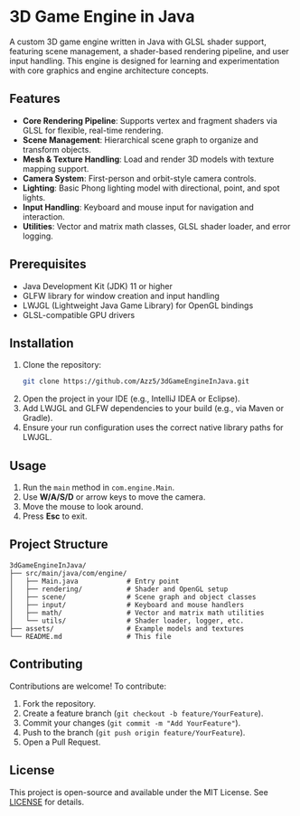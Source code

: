 # 3D Game Engine in Java

A custom 3D game engine written in Java with GLSL shader support, featuring scene management, a shader-based rendering pipeline, and user input handling. This engine is designed for learning and experimentation with core graphics and engine architecture concepts.

## Features

- **Core Rendering Pipeline**: Supports vertex and fragment shaders via GLSL for flexible, real-time rendering.
- **Scene Management**: Hierarchical scene graph to organize and transform objects.
- **Mesh & Texture Handling**: Load and render 3D models with texture mapping support.
- **Camera System**: First-person and orbit-style camera controls.
- **Lighting**: Basic Phong lighting model with directional, point, and spot lights.
- **Input Handling**: Keyboard and mouse input for navigation and interaction.
- **Utilities**: Vector and matrix math classes, GLSL shader loader, and error logging.

## Prerequisites

- Java Development Kit (JDK) 11 or higher
- GLFW library for window creation and input handling
- LWJGL (Lightweight Java Game Library) for OpenGL bindings
- GLSL-compatible GPU drivers

## Installation

1. Clone the repository:
   ```bash
   git clone https://github.com/Azz5/3dGameEngineInJava.git
   ```
2. Open the project in your IDE (e.g., IntelliJ IDEA or Eclipse).
3. Add LWJGL and GLFW dependencies to your build (e.g., via Maven or Gradle).
4. Ensure your run configuration uses the correct native library paths for LWJGL.

## Usage

1. Run the `main` method in `com.engine.Main`.
2. Use **W/A/S/D** or arrow keys to move the camera.
3. Move the mouse to look around.
4. Press **Esc** to exit.

## Project Structure

```plaintext
3dGameEngineInJava/
├── src/main/java/com/engine/
│   ├── Main.java            # Entry point
│   ├── rendering/           # Shader and OpenGL setup
│   ├── scene/               # Scene graph and object classes
│   ├── input/               # Keyboard and mouse handlers
│   ├── math/                # Vector and matrix math utilities
│   └── utils/               # Shader loader, logger, etc.
├── assets/                  # Example models and textures
└── README.md                # This file
``` 

## Contributing

Contributions are welcome! To contribute:

1. Fork the repository.
2. Create a feature branch (`git checkout -b feature/YourFeature`).
3. Commit your changes (`git commit -m "Add YourFeature"`).
4. Push to the branch (`git push origin feature/YourFeature`).
5. Open a Pull Request.

## License

This project is open-source and available under the MIT License. See [LICENSE](LICENSE) for details.
